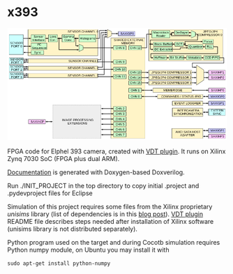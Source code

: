 x393
=====

![x393 Block Diagram](x393_diagram.png)

FPGA code for Elphel 393 camera, created with [VDT plugin](https://github.com/Elphel/vdt-plugin). It runs on Xilinx Zynq 7030 SoC (FPGA plus dual ARM).

[Documentation](http://docs.elphel.com/x393) is generated with Doxygen-based Doxverilog.

Run ./INIT_PROJECT in the top directory to copy initial .project and .pydevproject files for Eclipse

Simulation of this project requires some files from the Xilinx proprietary _unisims_ library (list of dependencies
is in this [blog post](http://blog.elphel.com/2016/03/free-fpga-reimplement-the-primitives-models/)).
[VDT plugin](https://github.com/Elphel/vdt-plugin) README file describes steps needed after installation of Xilinx software
(unisims library is not distributed separately). 

Python program used on the target and during Cocotb simulation requires Python numpy module, on Ubuntu you may
install it with
```
sudo apt-get install python-numpy
```
